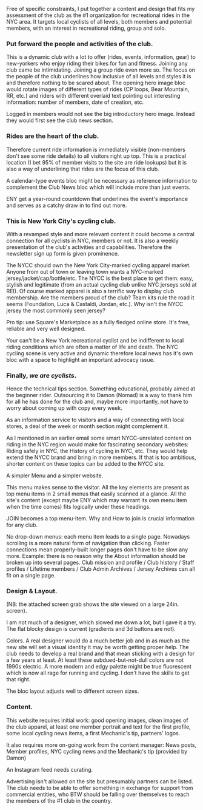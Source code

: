 Free of specific constraints, I put together a content and design that fits my assessment of the club as the #1 organization for recreational rides in the NYC area. It targets local cyclists of all levels, both members and potential members, with an interest in recreational riding, group and solo.


### Put forward the people and activities of the club.

This is a dynamic club with a lot to offer (rides, events, information, gear) to new-yorkers who enjoy riding their bikes for fun and fitness. Joining any club came be intimidating. Joining a group ride even more so. The focus on the people of the club underlines how inclusive of all levels and styles it is and therefore nothing to be scared about. The opening hero image bloc would rotate images of different types of rides (CP loops, Bear Mountain, RR, etc.) and riders with different overlaid text pointing out interesting information: number of members, date of creation, etc.

Logged in members would not see the big introductory hero image. Instead they would first see the club news section.


### Rides are the heart of the club.

Therefore current ride information is immediately visible (non-members don't see some ride details) to all visitors right up top. This is a practical location (I bet 95% of member visits to the site are ride lookups) but it is also a way of underlining that rides are the focus of this club.

A calendar-type events bloc might be necessary as reference information to complement the Club News bloc which will include more than just events.

ENY get a year-round countdown that underlines the event's importance and serves as a catchy draw in to find out more.


### This is New York City's cycling club.

With a revamped style and more relevant content it could become a central connection for all cyclists in NYC, members or not. It is also a weekly presentation of the club's activities and capabilities. Therefore the newsletter sign up form is given prominence.

The NYCC should own the New York City-marked cycling apparel market. Anyone from out of town or leaving town wants a NYC-marked jersey/jacket/cap/bottle/etc. The NYCC is the best place to get them: easy, stylish and legitimate (from an actual cycling club unlike NYC jerseys sold at REI). Of course marked apparel is also a terrific way to display club membership. Are the members proud of the club? Team kits rule the road it seems (Foundation, Luca & Castaldi, Jordan, etc.). Why isn't the NYCC jersey the most commonly seen jersey?

Pro tip: use Square's Marketplace as a fully fledged online store. It's free, reliable and very well designed.

Your can't be a New York recreational cyclist and be indifferent to local riding conditions which are often a matter of life and death. The NYC cycling scene is very active and dynamic therefore local news has it's own bloc with a space to highlight an important advocacy issue.


### Finally, *we are cyclists*.

Hence the technical tips section. Something educational, probably aimed at the beginner rider. Outsourcing it to Damon (Nomad) is a way to thank him for all he has done for the club and, maybe more importantly, not have to worry about coming up with copy every week.

As an information service to visitors and a way of connecting with local stores, a deal of the week or month section might complement it.

As I mentioned in an earlier email some smart NYCC-unrelated content on riding in the NYC region would make for fascinating secondary websites: Riding safely in NYC, the History of cycling in NYC, etc. They would help extend the NYCC brand and bring in more members. If that is too ambitious, shorter content on these topics can be added to the NYCC site.


A simpler Menu and a simpler website.

This menu makes sense to the visitor. All the key elements are present as top menu items in 2 small menus that easily scanned at a glance. All the site's content (except maybe ENY which may warrant its own menu item when the time comes) fits logically under these headings.

JOIN becomes a top menu-item. Why and How to join is crucial information for any club.

No drop-down menus: each menu item leads to a single page. Nowadays scrolling is a more natural form of navigation than clicking. Faster connections mean properly-built longer pages don't have to be slow any more. Example: there is no reason why the About information should be broken up into several pages. Club mission and profile / Club history / Staff profiles / Lifetime members / Club Admin Archives / Jersey Archives can all fit on a single page.


### Design & Layout.

(NB: the attached screen grab shows the site viewed on a large 24in. screen).

I am not much of a designer, which slowed me down a lot, but I gave it a try. The flat blocky design is current (gradients and 3d buttons are not).

Colors. A real designer would do a much better job and in as much as the new site will set a visual identity it may be worth getting proper help. The club needs to develop a real brand and that mean sticking with a design for a few years at least. At least these subdued-but-not-dull colors are not 1990s electric. A more modern and edgy palette might be true fluorescent which is now all rage for running and cycling. I don't have the skills to get that right.

The bloc layout adjusts well to different screen sizes.

### Content.

This website requires initial work: good opening images, clean images of the club apparel, at least one member portrait and text for the first profile, some local cycling news items, a first Mechanic's tip, partners' logos.

It also requires more on-going work from the content manager: News posts, Member profiles, NYC cycling news and the Mechanic's tip (provided by Damon)

An Instagram feed needs curating.

Advertising isn't allowed on the site but presumably partners can be listed. The club needs to be able to offer something in exchange for support from commercial entities, who BTW should be falling over themselves to reach the members of the #1 club in the country.

